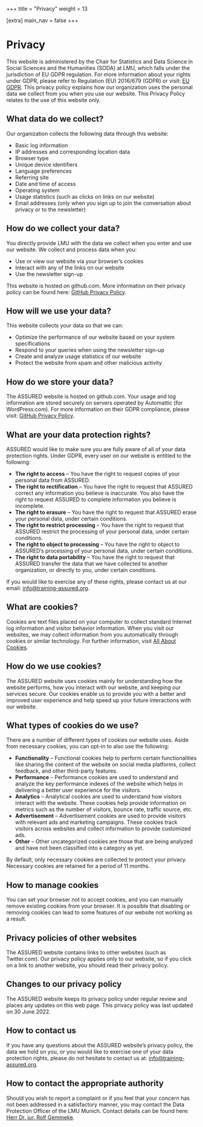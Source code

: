 +++
title = "Privacy"
weight = 13

[extra]
main_nav = false
+++

# Privacy

This website is administered by the Chair for Statistics and Data Science in Social Sciences and the Humanities (SODA) at LMU, which falls under the jurisdiction of EU GDPR regulation. For more information about your rights under GDPR, please refer to Regulation (EU) 2016/679 (GDPR) or visit: [EU GDPR](https://ec.europa.eu/info/aid-development-cooperation-fundamental-rights/your-rights-eu/know-your-rights/freedoms/protection-personal-data_en). This privacy policy explains how our organization uses the personal data we collect from you when you use our website. This Privacy Policy relates to the use of this website only.

## What data do we collect?
Our organization collects the following data through this website:
- Basic log information
- IP addresses and corresponding location data
- Browser type
- Unique device identifiers
- Language preferences
- Referring site
- Date and time of access
- Operating system
- Usage statistics (such as clicks on links on our website)
- Email addresses (only when you sign up to join the conversation about privacy or to the newsletter)

## How do we collect your data?
You directly provide LMU with the data we collect when you enter and use our website. We collect and process data when you:
- Use or view our website via your browser’s cookies
- Interact with any of the links on our website
- Use the newsletter sign-up

This website is hosted on github.com. More information on their privacy policy can be found here: [GitHub Privacy Policy](https://docs.github.com/en/site-policy/privacy-policies/github-general-privacy-statement).

## How will we use your data?
This website collects your data so that we can:
- Optimize the performance of our website based on your system specifications
- Respond to your queries when using the newsletter sign-up
- Create and analyze usage statistics of our website
- Protect the website from spam and other malicious activity

## How do we store your data?
The ASSURED website is hosted on github.com. Your usage and log information are stored securely on servers operated by Automattic (for WordPress.com). For more information on their GDPR compliance, please visit: [GitHub Privacy Policy](https://docs.github.com/en/site-policy/privacy-policies/github-general-privacy-statement).

## What are your data protection rights?
ASSURED would like to make sure you are fully aware of all of your data protection rights. Under GDPR, every user on our website is entitled to the following:
- **The right to access** – You have the right to request copies of your personal data from ASSURED.
- **The right to rectification** – You have the right to request that ASSURED correct any information you believe is inaccurate. You also have the right to request ASSURED to complete information you believe is incomplete.
- **The right to erasure** – You have the right to request that ASSURED erase your personal data, under certain conditions.
- **The right to restrict processing** – You have the right to request that ASSURED restrict the processing of your personal data, under certain conditions.
- **The right to object to processing** – You have the right to object to ASSURED’s processing of your personal data, under certain conditions.
- **The right to data portability** – You have the right to request that ASSURED transfer the data that we have collected to another organization, or directly to you, under certain conditions.

If you would like to exercise any of these rights, please contact us at our email: info@training-assured.org.

## What are cookies?
Cookies are text files placed on your computer to collect standard Internet log information and visitor behavior information. When you visit our websites, we may collect information from you automatically through cookies or similar technology. For further information, visit [All About Cookies](http://www.allaboutcookies.org).

## How do we use cookies?
The ASSURED website uses cookies mainly for understanding how the website performs, how you interact with our website, and keeping our services secure. Our cookies enable us to provide you with a better and improved user experience and help speed up your future interactions with our website.

## What types of cookies do we use?
There are a number of different types of cookies our website uses. Aside from necessary cookies, you can opt-in to also use the following:
- **Functionality** – Functional cookies help to perform certain functionalities like sharing the content of the website on social media platforms, collect feedback, and other third-party features.
- **Performance** – Performance cookies are used to understand and analyze the key performance indexes of the website which helps in delivering a better user experience for the visitors.
- **Analytics** – Analytical cookies are used to understand how visitors interact with the website. These cookies help provide information on metrics such as the number of visitors, bounce rate, traffic source, etc.
- **Advertisement** – Advertisement cookies are used to provide visitors with relevant ads and marketing campaigns. These cookies track visitors across websites and collect information to provide customized ads.
- **Other** – Other uncategorized cookies are those that are being analyzed and have not been classified into a category as yet.

By default, only necessary cookies are collected to protect your privacy. Necessary cookies are retained for a period of 11 months.

## How to manage cookies
You can set your browser not to accept cookies, and you can manually remove existing cookies from your browser. It is possible that disabling or removing cookies can lead to some features of our website not working as a result.

## Privacy policies of other websites
The ASSURED website contains links to other websites (such as Twitter.com). Our privacy policy applies only to our website, so if you click on a link to another website, you should read their privacy policy.

## Changes to our privacy policy
The ASSURED website keeps its privacy policy under regular review and places any updates on this web page. This privacy policy was last updated on 30 June 2022.

## How to contact us
If you have any questions about the ASSURED website’s privacy policy, the data we hold on you, or you would like to exercise one of your data protection rights, please do not hesitate to contact us at: info@training-assured.org.

## How to contact the appropriate authority
Should you wish to report a complaint or if you feel that your concern has not been addressed in a satisfactory manner, you may contact the Data Protection Officer of the LMU Munich. Contact details can be found here: [Herr Dr. jur. Rolf Gemmeke](https://www.lmu.de/de/die-lmu/struktur/organisation/beauftragte-personalrat-schwerbehindertenvertretung/datenschutzbeauftragte.html).

